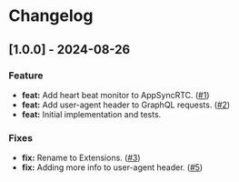 # Changelog

## [1.0.0] - 2024-08-26

### Feature
- **feat:** Add heart beat monitor to AppSyncRTC. ([#1](https://github.com/your-repo/commit/1))
- **feat:** Add user-agent header to GraphQL requests. ([#2](https://github.com/your-repo/commit/2))
- **feat:** Initial implementation and tests.

### Fixes
- **fix:** Rename to Extensions. ([#3](https://github.com/your-repo/commit/3))
- **fix:** Adding more info to user-agent header. ([#5](https://github.com/your-repo/commit/5))
